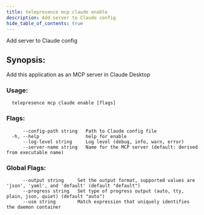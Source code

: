 ```yaml
---
title: telepresence mcp claude enable
description: Add server to Claude config
hide_table_of_contents: true
---
```


Add server to Claude config

## Synopsis:

Add this application as an MCP server in Claude Desktop

### Usage:
```
  telepresence mcp claude enable [flags]
```

### Flags:
```
      --config-path string   Path to Claude config file
  -h, --help                 help for enable
      --log-level string     Log level (debug, info, warn, error)
      --server-name string   Name for the MCP server (default: derived from executable name)
```

### Global Flags:
```
      --output string     Set the output format, supported values are 'json', 'yaml', and 'default' (default "default")
      --progress string   Set type of progress output (auto, tty, plain, json, quiet) (default "auto")
      --use string        Match expression that uniquely identifies the daemon container
```
